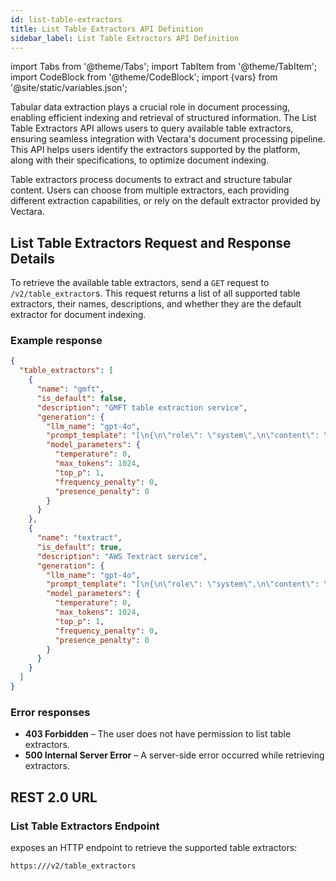 ```yaml
---
id: list-table-extractors
title: List Table Extractors API Definition
sidebar_label: List Table Extractors API Definition
---
```


import Tabs from '@theme/Tabs';
import TabItem from '@theme/TabItem';
import CodeBlock from '@theme/CodeBlock';
import {vars} from '@site/static/variables.json';

Tabular data extraction plays a crucial role in document processing, enabling 
efficient indexing and retrieval of structured information. The List Table 
Extractors API allows users to query available table extractors, ensuring 
seamless integration with Vectara's document processing pipeline. This API 
helps users identify the extractors supported by the platform, along with 
their specifications, to optimize document indexing.

Table extractors process documents to extract and structure tabular content. 
Users can choose from multiple extractors, each providing different extraction 
capabilities, or rely on the default extractor provided by Vectara.


## List Table Extractors Request and Response Details

To retrieve the available table extractors, send a `GET` request to 
`/v2/table_extractor`s. This request returns a list of all supported table 
extractors, their names, descriptions, and whether they are the default 
extractor for document indexing.

### Example response

```json
{
  "table_extractors": [
    {
      "name": "gmft",
      "is_default": false,
      "description": "GMFT table extraction service",
      "generation": {
        "llm_name": "gpt-4o",
        "prompt_template": "[\n{\n\"role\": \"system\",\n\"content\": \"You are a helpful assistant tasked with summarizing tables...",
        "model_parameters": {
          "temperature": 0,
          "max_tokens": 1024,
          "top_p": 1,
          "frequency_penalty": 0,
          "presence_penalty": 0
        }
      }
    },
    {
      "name": "textract",
      "is_default": true,
      "description": "AWS Textract service",
      "generation": {
        "llm_name": "gpt-4o",
        "prompt_template": "[\n{\n\"role\": \"system\",\n\"content\": \"You are a helpful assistant tasked with summarizing tables.. .",
        "model_parameters": {
          "temperature": 0,
          "max_tokens": 1024,
          "top_p": 1,
          "frequency_penalty": 0,
          "presence_penalty": 0
        }
      }
    }
  ]
}
```
### Error responses

* **403 Forbidden** – The user does not have permission to list table extractors.
* **500 Internal Server Error** – A server-side error occurred while retrieving extractors.

## REST 2.0 URL

### List Table Extractors Endpoint

<Config v="names.product"/> exposes an HTTP endpoint to retrieve the supported table extractors:

<code>https://<Config v="domains.rest.indexing"/>/v2/table_extractors</code>